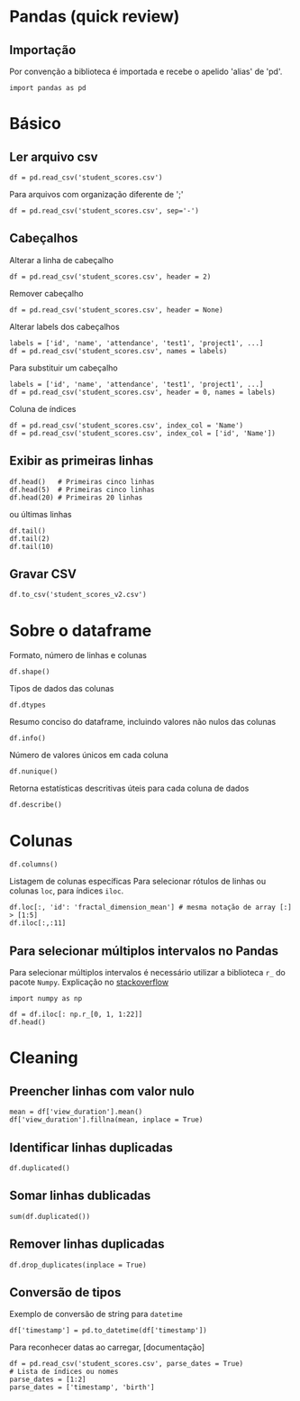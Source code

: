 # Pandas (quick review)

## Importação 
Por convenção a biblioteca é importada e recebe o apelido 'alias' de 'pd'.

```
import pandas as pd
```

# Básico

## Ler arquivo csv
```
df = pd.read_csv('student_scores.csv')
```
Para arquivos com organização diferente de ';'
```
df = pd.read_csv('student_scores.csv', sep='-')
```

## Cabeçalhos

Alterar a linha de cabeçalho
```
df = pd.read_csv('student_scores.csv', header = 2)
```

Remover cabeçalho
```
df = pd.read_csv('student_scores.csv', header = None)
```

Alterar labels dos cabeçalhos
```
labels = ['id', 'name', 'attendance', 'test1', 'project1', ...]
df = pd.read_csv('student_scores.csv', names = labels)
```

Para substituir um cabeçalho
```
labels = ['id', 'name', 'attendance', 'test1', 'project1', ...]
df = pd.read_csv('student_scores.csv', header = 0, names = labels)
```

Coluna de índices
```
df = pd.read_csv('student_scores.csv', index_col = 'Name')
df = pd.read_csv('student_scores.csv', index_col = ['id', 'Name'])
```

## Exibir as primeiras linhas
```
df.head()   # Primeiras cinco linhas
df.head(5)  # Primeiras cinco linhas
df.head(20) # Primeiras 20 linhas
```

ou últimas linhas
```
df.tail()
df.tail(2)
df.tail(10)
```

## Gravar CSV
```
df.to_csv('student_scores_v2.csv')
```

# Sobre o dataframe
Formato, número de linhas e colunas
```
df.shape()
```

Tipos de dados das colunas
```
df.dtypes
```

Resumo conciso do dataframe, incluindo valores não nulos das colunas
```
df.info()
```

Número de valores únicos em cada coluna
```
df.nunique()
```

Retorna estatísticas descritivas úteis para cada coluna de dados
```
df.describe()
```

# Colunas
```
df.columns()
```

Listagem de colunas específicas
Para selecionar rótulos de linhas ou colunas ```loc```, para índices ```iloc```.
```
df.loc[:, 'id': 'fractal_dimension_mean'] # mesma notação de array [:] > [1:5]
df.iloc[:,:11]
```

## Para selecionar múltiplos intervalos no Pandas
Para selecionar múltiplos intervalos é necessário utilizar a biblioteca ```r_``` do pacote ```Numpy```. 
Explicação no [stackoverflow](https://stackoverflow.com/questions/41256648/select-multiple-ranges-of-columns-in-pandas-dataframe)

```
import numpy as np

df = df.iloc[: np.r_[0, 1, 1:22]]
df.head()
```

# Cleaning

## Preencher linhas com valor nulo
```
mean = df['view_duration'].mean()
df['view_duration'].fillna(mean, inplace = True)
```

## Identificar linhas duplicadas
```
df.duplicated()
```

## Somar linhas dublicadas
```
sum(df.duplicated())
```
## Remover linhas duplicadas
```
df.drop_duplicates(inplace = True)
```

## Conversão de tipos

Exemplo de conversão de string para ```datetime```
```
df['timestamp'] = pd.to_datetime(df['timestamp'])
```

Para reconhecer datas ao carregar, [documentação]
```
df = pd.read_csv('student_scores.csv', parse_dates = True)
# Lista de índices ou nomes
parse_dates = [1:2]
parse_dates = ['timestamp', 'birth']
```
